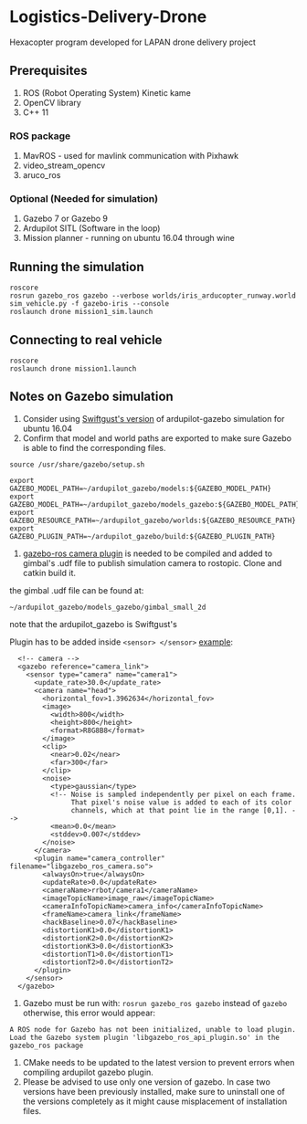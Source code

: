 # Logistics-Delivery-Drone

Hexacopter program developed for LAPAN drone delivery project

## Prerequisites

1. ROS (Robot Operating System) Kinetic kame
2. OpenCV library
3. C++ 11

### ROS package

1. MavROS - used for mavlink communication with Pixhawk
2. video_stream_opencv
3. aruco_ros

### Optional (Needed for simulation)

1. Gazebo 7 or Gazebo 9
2. Ardupilot SITL (Software in the loop)
3. Mission planner - running on ubuntu 16.04 through wine

## Running the simulation

```
roscore
rosrun gazebo_ros gazebo --verbose worlds/iris_arducopter_runway.world
sim_vehicle.py -f gazebo-iris --console
roslaunch drone mission1_sim.launch
```

## Connecting to real vehicle

```
roscore
roslaunch drone mission1.launch
```

## Notes on Gazebo simulation

1. Consider using [Swiftgust's version](https://github.com/SwiftGust/ardupilot_gazebo) of ardupilot-gazebo simulation for ubuntu 16.04
2. Confirm that model and world paths are exported to make sure Gazebo is able to find the corresponding files.
```
source /usr/share/gazebo/setup.sh

export GAZEBO_MODEL_PATH=~/ardupilot_gazebo/models:${GAZEBO_MODEL_PATH}
export GAZEBO_MODEL_PATH=~/ardupilot_gazebo/models_gazebo:${GAZEBO_MODEL_PATH}
export GAZEBO_RESOURCE_PATH=~/ardupilot_gazebo/worlds:${GAZEBO_RESOURCE_PATH}
export GAZEBO_PLUGIN_PATH=~/ardupilot_gazebo/build:${GAZEBO_PLUGIN_PATH}
```

1. [gazebo-ros camera plugin](https://github.com/ros-simulation/gazebo_ros_pkgs/blob/jade-devel/gazebo_plugins/src/gazebo_ros_camera.cpp) is needed to be compiled and added to gimbal's .udf file to publish simulation camera to rostopic. Clone and catkin build it.

the gimbal .udf file can be found at:

```
~/ardupilot_gazebo/models_gazebo/gimbal_small_2d
```

note that the ardupilot_gazebo is Swiftgust's

Plugin has to be added inside `<sensor> </sensor>` [example](http://gazebosim.org/tutorials?tut=ros_gzplugins):

```
  <!-- camera -->
  <gazebo reference="camera_link">
    <sensor type="camera" name="camera1">
      <update_rate>30.0</update_rate>
      <camera name="head">
        <horizontal_fov>1.3962634</horizontal_fov>
        <image>
          <width>800</width>
          <height>800</height>
          <format>R8G8B8</format>
        </image>
        <clip>
          <near>0.02</near>
          <far>300</far>
        </clip>
        <noise>
          <type>gaussian</type>
          <!-- Noise is sampled independently per pixel on each frame.
               That pixel's noise value is added to each of its color
               channels, which at that point lie in the range [0,1]. -->
          <mean>0.0</mean>
          <stddev>0.007</stddev>
        </noise>
      </camera>
      <plugin name="camera_controller" filename="libgazebo_ros_camera.so">
        <alwaysOn>true</alwaysOn>
        <updateRate>0.0</updateRate>
        <cameraName>rrbot/camera1</cameraName>
        <imageTopicName>image_raw</imageTopicName>
        <cameraInfoTopicName>camera_info</cameraInfoTopicName>
        <frameName>camera_link</frameName>
        <hackBaseline>0.07</hackBaseline>
        <distortionK1>0.0</distortionK1>
        <distortionK2>0.0</distortionK2>
        <distortionK3>0.0</distortionK3>
        <distortionT1>0.0</distortionT1>
        <distortionT2>0.0</distortionT2>
      </plugin>
    </sensor>
  </gazebo>
```

1. Gazebo must be run with:
`rosrun gazebo_ros gazebo`
instead of
`gazebo`
otherwise, this error would appear:

```
A ROS node for Gazebo has not been initialized, unable to load plugin.
Load the Gazebo system plugin 'libgazebo_ros_api_plugin.so' in the gazebo_ros package
```

1. CMake needs to be updated to the latest version to prevent errors when compiling ardupilot gazebo plugin.
2. Please be advised to use only one version of gazebo. In case two versions have been previously installed, make sure to uninstall one of the versions completely as it might cause misplacement of installation files.
